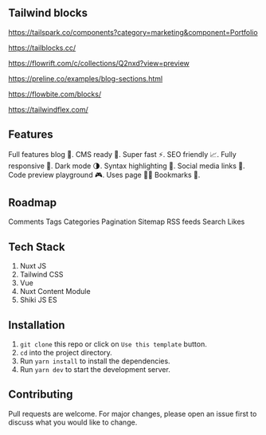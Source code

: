 ## Tailwind blocks
https://tailspark.co/components?category=marketing&component=Portfolio

https://tailblocks.cc/

https://flowrift.com/c/collections/Q2nxd?view=preview

https://preline.co/examples/blog-sections.html

https://flowbite.com/blocks/

https://tailwindflex.com/

## Features

Full features blog 📝.
CMS ready 🚀.
Super fast ⚡.
SEO friendly 📈.
Fully responsive 📱.
Dark mode 🌗.
Syntax highlighting 🌈.
Social media links 🔗.
Code preview playground 🎮.
Uses page 🧑‍💻
Bookmarks 📑.

## Roadmap

Comments
Tags
Categories
Pagination
Sitemap
RSS feeds
Search
Likes

## Tech Stack

1. Nuxt JS
2. Tailwind CSS
3. Vue
4. Nuxt Content Module
5. Shiki JS ES

## Installation

1. `git clone` this repo or click on `Use this template` button.
2. `cd` into the project directory.
3. Run `yarn install` to install the dependencies.
4. Run `yarn dev` to start the development server.

## Contributing

Pull requests are welcome. For major changes, please open an issue first to discuss what you would like to change.
